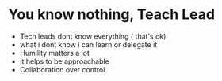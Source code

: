 # You know nothing, Teach Lead

- Tech leads dont know everything ( that's ok)
- what i dont know i can learn or delegate it
- Humility matters a lot
- it helps to be approachable
- Collaboration over control
